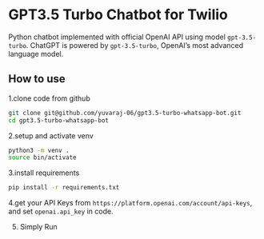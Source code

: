 # GPT3.5 Turbo Chatbot for Twilio

Python chatbot implemented with official OpenAI API using model `gpt-3.5-turbo`. ChatGPT is powered by `gpt-3.5-turbo`, OpenAI’s most advanced language model.

 
## How to use
1.clone code from github 

```bash
git clone git@github.com/yuvaraj-06/gpt3.5-turbo-whatsapp-bot.git
cd gpt3.5-turbo-whatsapp-bot
```

2.setup and activate venv

```bash
python3 -m venv .
source bin/activate
```

3.install requirements

```bash
pip install -r requirements.txt
```	

4.get your API Keys from `https://platform.openai.com/account/api-keys`, and set `openai.api_key` in code.

 

5. Simply Run
